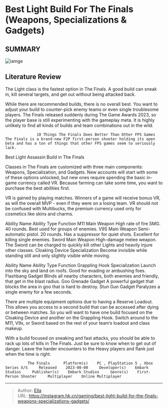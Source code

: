 # Best Light Build For The Finals (Weapons, Specializations &amp; Gadgets)


## SUMMARY 

![iamge](https://static1.srcdn.com/wordpress/wp-content/uploads/2023/12/using-a-light-weapon-focused-character-in-the-finals.jpg)

## Literature Review

The Light class is the fastest option in The Finals. A good build can sneak in, kill several targets, and get out without being attacked back.





While there are recommended builds, there is no overall best. You want to adjust your build to counter-pick enemy teams or even single troublesome players. The Finals released suddenly during The Game Awards 2023, so the player base is still experimenting with the gameplay meta. It is highly unlikely to find all kinds of builds and team combinations out in the wild.




                  10 Things The Finals Does Better Than Other FPS Games   The Finals is a brand-new F2P first-person shooter holding its open beta and has a ton of things that other FPS games seem to seriously lack.   


 Best Light Assassin Build in The Finals 
          

Classes in The Finals are customized with three main components: Weapons, Specialization, and Gadgets. New accounts will start with some of these options unlocked, but new ones require spending the basic in-game currency called VR. Because farming can take some time, you want to purchase the best abilities first.



VR is gained by playing matches. Winners of a game will receive bonus VR, as will the overall MVP - even if they were on a losing team. VR should not be confused with Multibucks, the premium currency used only for cosmetics like skins and charms.







  Ability Name   Ability Type   Function    M11   Main Weapon   High rate of fire SMG. 40 rounds. Best used for groups of enemies.    V9S   Main Weapon   Semi-automatic pistol. 20 rounds. Has a suppressor for quiet shots. Excellent for killing single enemies.    Sword   Main Weapon   High-damage melee weapon. The Sword can be charged to quickly kill other Lights and heavily injure other classes.    Cloaking Device   Specialization   Become invisible while standing still and only slightly visible while moving.   



  Ability Name   Ability Type   Function    Grappling Hook   Specialization   Launch into the sky and land on roofs. Good for evading or ambushing foes.    Flashbang   Gadget   Blinds all nearby characters, both enemies and friendly, that get in the blast radius.    Goo Grenade   Gadget   A powerful gadget that blocks the area in goo that is hard to destroy.    Stun Gun   Gadget   Paralyzes a single enemy for a few seconds.   





There are multiple equipment options due to having a Reserve Loadout. This allows you access to a second build that can be accessed after dying or between matches. So you will want to have one build focused on the Cloaking Device and another on the Grappling Hook. Switch around to the M11, V9s, or Sword based on the rest of your team’s loadout and class makeup.







With a build focused on sneaking and fast attacks, you should be able to rack up lots of kills in The Finals. Just be sure to know when to get out of danger. Leave the harder encounters to the Heavy players and flank just when the time is right.

              The Finals      Platform(s)    PC , PlayStation 5 , Xbox Series X/S     Released    2023-00-00     Developer(s)    Embark Studios     Publisher(s)    Embark Studios     Genre(s)    First-Person Shooter     Multiplayer    Online Multiplayer      


---

> Author: [Ella](https://instagram.hk.cn/)  
> URL: https://instagram.hk.cn/gaming/best-light-build-for-the-finals-weapons-specializations-gadgets/  

